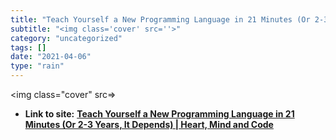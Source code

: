 ```yaml
---
title: "Teach Yourself a New Programming Language in 21 Minutes (Or 2-3 Years, It Depends) | Heart, Mind and Code"
subtitle: "<img class='cover' src=''>"
category: "uncategorized"
tags: []
date: "2021-04-06"
type: "rain"
---
```

<img class="cover" src=>


* **Link to site:** **[Teach Yourself a New Programming Language in 21 Minutes (Or 2-3 Years, It Depends) | Heart, Mind and Code](http://heartmindcode.com/2013/06/18/teach-yourself-a-new-programming-language-in-21-minutes-or-2-3-years-it-depends)**